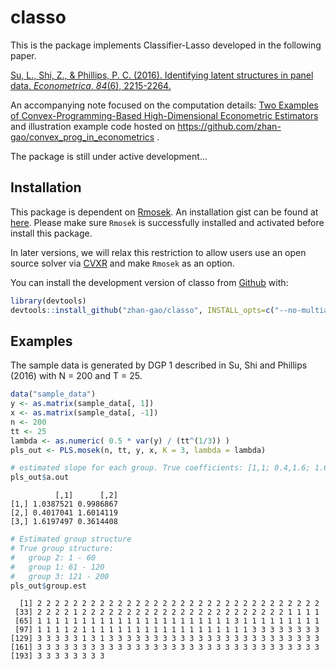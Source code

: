 # classo

<!-- badges: start -->
<!-- badges: end -->

This is the package implements Classifier-Lasso developed in the following paper.

[Su, L., Shi, Z., & Phillips, P. C. (2016). Identifying latent structures in panel data. *Econometrica*, *84*(6), 2215-2264.](https://onlinelibrary.wiley.com/doi/abs/10.3982/ECTA12560)

An accompanying note focused on the computation details: [Two Examples of Convex-Programming-Based High-Dimensional Econometric Estimators](https://arxiv.org/abs/1806.10423) and illustration example code hosted on https://github.com/zhan-gao/convex_prog_in_econometrics .



The package is still under active development...

## Installation

This package is dependent on [Rmosek](https://cran.r-project.org/web/packages/Rmosek/index.html). An installation gist can be found at [here](https://gist.github.com/mikelove/67ea44d5be5a053e599257fe357483dc ). Please make sure `Rmosek` is successfully installed and activated before install this package.

In later versions, we will relax this restriction to allow users use an open source solver via [CVXR](https://github.com/anqif/CVXR) and make `Rmosek` as an option.

You can install the development version of classo from [Github](https://CRAN.R-project.org) with:

``` r
library(devtools)
devtools::install_github("zhan-gao/classo", INSTALL_opts=c("--no-multiarch"))
```

## Examples

The sample data is generated by DGP 1 described in Su, Shi and Phillips (2016) with N = 200 and T = 25.

```r
data("sample_data")
y <- as.matrix(sample_data[, 1])
x <- as.matrix(sample_data[, -1])
n <- 200
tt <- 25
lambda <- as.numeric( 0.5 * var(y) / (tt^(1/3)) )
pls_out <- PLS.mosek(n, tt, y, x, K = 3, lambda = lambda)

# estimated slope for each group. True coefficients: [1,1; 0.4,1.6; 1.6,0.4]
pls_out$a.out 
```

```
          [,1]      [,2]
[1,] 1.0387521 0.9986867
[2,] 0.4017041 1.6014119
[3,] 1.6197497 0.3614408
```

```R
# Estimated group structure
# True group structure:
# 	group 2: 1 - 60
# 	group 1: 61 - 120
# 	group 3: 121 - 200
pls_out$group.est
```

```
  [1] 2 2 2 2 2 2 2 2 2 2 2 2 2 2 2 2 2 2 2 2 2 2 2 2 2 2 2 2 2 2 2 2
 [33] 2 2 2 2 1 2 2 2 2 2 2 2 2 2 2 2 2 2 2 2 2 2 2 2 2 2 2 2 1 1 1 1
 [65] 1 1 1 1 1 1 1 1 1 1 1 1 1 1 1 1 1 1 1 1 1 1 3 1 1 1 1 1 1 1 1 1
 [97] 1 1 1 1 2 1 1 1 1 1 1 1 1 1 1 1 1 1 1 1 1 1 1 1 3 3 3 3 3 3 3 3
[129] 3 3 3 3 3 1 3 1 3 3 3 3 3 3 3 3 3 3 3 3 3 3 3 3 3 3 3 3 3 3 3 3
[161] 3 3 3 3 3 3 3 3 3 3 3 3 3 3 3 3 3 3 3 3 3 3 3 3 3 3 3 3 3 3 3 3
[193] 3 3 3 3 3 3 3 3
```


